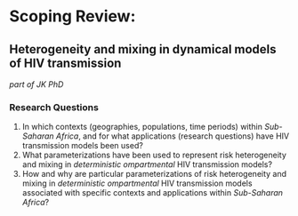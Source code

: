 # Scoping Review:
## Heterogeneity and mixing in dynamical models of HIV transmission

*part of JK PhD*

### Research Questions
1. In which contexts (geographies, populations, time periods) within *Sub-Saharan Africa*, and for what applications (research questions) have HIV transmission models been used?
2. What parameterizations have been used to represent risk heterogeneity and mixing in *deterministic ompartmental* HIV transmission models?
3. How and why are particular parameterizations of risk heterogeneity and mixing in *deterministic ompartmental* HIV transmission models associated with specific contexts and applications within *Sub-Saharan Africa*?